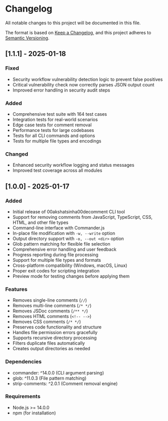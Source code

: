 # Changelog

All notable changes to this project will be documented in this file.

The format is based on [Keep a Changelog](https://keepachangelog.com/en/1.0.0/),
and this project adheres to [Semantic Versioning](https://semver.org/spec/v2.0.0.html).

## [1.1.1] - 2025-01-18

### Fixed
- Security workflow vulnerability detection logic to prevent false positives
- Critical vulnerability check now correctly parses JSON output count
- Improved error handling in security audit steps

### Added
- Comprehensive test suite with 164 test cases
- Integration tests for real-world scenarios
- Edge case tests for comment removal
- Performance tests for large codebases
- Tests for all CLI commands and options
- Tests for multiple file types and encodings

### Changed
- Enhanced security workflow logging and status messages
- Improved test coverage across all modules

## [1.0.0] - 2025-01-17

### Added
- Initial release of 00akshatsinha00decomment CLI tool
- Support for removing comments from JavaScript, TypeScript, CSS, HTML, and other file types
- Command-line interface with Commander.js
- In-place file modification with `-w, --write` option
- Output directory support with `-o, --out <dir>` option
- Glob pattern matching for flexible file selection
- Comprehensive error handling and user feedback
- Progress reporting during file processing
- Support for multiple file types and formats
- Cross-platform compatibility (Windows, macOS, Linux)
- Proper exit codes for scripting integration
- Preview mode for testing changes before applying them

### Features
- Removes single-line comments (`//`)
- Removes multi-line comments (`/* */`)
- Removes JSDoc comments (`/** */`)
- Removes HTML comments (`<!-- -->`)
- Removes CSS comments (`/* */`)
- Preserves code functionality and structure
- Handles file permission errors gracefully
- Supports recursive directory processing
- Filters duplicate files automatically
- Creates output directories as needed

### Dependencies
- commander: ^14.0.0 (CLI argument parsing)
- glob: ^11.0.3 (File pattern matching)
- strip-comments: ^2.0.1 (Comment removal engine)

### Requirements
- Node.js >= 14.0.0
- npm (for installation)
